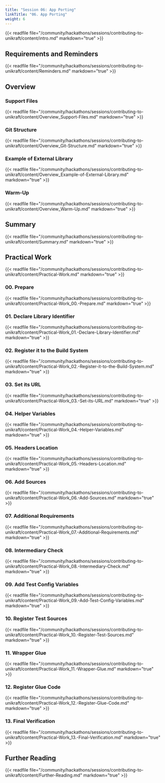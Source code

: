 ```yaml
---
title: "Session 06: App Porting"
linkTitle: "06. App Porting"
weight: 6
---
```


{{< readfile file="/community/hackathons/sessions/contributing-to-unikraft/content/intro.md" markdown="true" >}}

## Requirements and Reminders

{{< readfile file="/community/hackathons/sessions/contributing-to-unikraft/content/Reminders.md" markdown="true" >}}

## Overview

### Support Files

{{< readfile file="/community/hackathons/sessions/contributing-to-unikraft/content/Overview_Support-Files.md" markdown="true" >}}

### Git Structure

{{< readfile file="/community/hackathons/sessions/contributing-to-unikraft/content/Overview_Git-Structure.md" markdown="true" >}}

### Example of External Library

{{< readfile file="/community/hackathons/sessions/contributing-to-unikraft/content/Overview_Example-of-External-Library.md" markdown="true" >}}

### Warm-Up

{{< readfile file="/community/hackathons/sessions/contributing-to-unikraft/content/Overview_Warm-Up.md" markdown="true" >}}

## Summary

{{< readfile file="/community/hackathons/sessions/contributing-to-unikraft/content/Summary.md" markdown="true" >}}

## Practical Work

{{< readfile file="/community/hackathons/sessions/contributing-to-unikraft/content/Practical-Work.md" markdown="true" >}}

### 00. Prepare

{{< readfile file="/community/hackathons/sessions/contributing-to-unikraft/content/Practical-Work_00.-Prepare.md" markdown="true" >}}

### 01. Declare Library Identifier

{{< readfile file="/community/hackathons/sessions/contributing-to-unikraft/content/Practical-Work_01.-Declare-Library-Identifier.md" markdown="true" >}}

### 02. Register it to the Build System

{{< readfile file="/community/hackathons/sessions/contributing-to-unikraft/content/Practical-Work_02.-Register-it-to-the-Build-System.md" markdown="true" >}}

### 03. Set its URL

{{< readfile file="/community/hackathons/sessions/contributing-to-unikraft/content/Practical-Work_03.-Set-its-URL.md" markdown="true" >}}

### 04. Helper Variables

{{< readfile file="/community/hackathons/sessions/contributing-to-unikraft/content/Practical-Work_04.-Helper-Variables.md" markdown="true" >}}

### 05. Headers Location

{{< readfile file="/community/hackathons/sessions/contributing-to-unikraft/content/Practical-Work_05.-Headers-Location.md" markdown="true" >}}

### 06. Add Sources

{{< readfile file="/community/hackathons/sessions/contributing-to-unikraft/content/Practical-Work_06.-Add-Sources.md" markdown="true" >}}

### 07. Additional Requirements

{{< readfile file="/community/hackathons/sessions/contributing-to-unikraft/content/Practical-Work_07.-Additional-Requirements.md" markdown="true" >}}

### 08. Intermediary Check

{{< readfile file="/community/hackathons/sessions/contributing-to-unikraft/content/Practical-Work_08.-Intermediary-Check.md" markdown="true" >}}

### 09. Add Test Config Variables

{{< readfile file="/community/hackathons/sessions/contributing-to-unikraft/content/Practical-Work_09.-Add-Test-Config-Variables.md" markdown="true" >}}

### 10. Register Test Sources

{{< readfile file="/community/hackathons/sessions/contributing-to-unikraft/content/Practical-Work_10.-Register-Test-Sources.md" markdown="true" >}}

### 11. Wrapper Glue

{{< readfile file="/community/hackathons/sessions/contributing-to-unikraft/content/Practical-Work_11.-Wrapper-Glue.md" markdown="true" >}}

### 12. Register Glue Code

{{< readfile file="/community/hackathons/sessions/contributing-to-unikraft/content/Practical-Work_12.-Register-Glue-Code.md" markdown="true" >}}

### 13. Final Verification

{{< readfile file="/community/hackathons/sessions/contributing-to-unikraft/content/Practical-Work_13.-Final-Verification.md" markdown="true" >}}

## Further Reading

{{< readfile file="/community/hackathons/sessions/contributing-to-unikraft/content/Further-Reading.md" markdown="true" >}}

